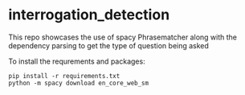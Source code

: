 # interrogation_detection
This repo showcases the use of spacy Phrasematcher along with the dependency parsing to get the type of question being asked

To install the requrements and packages:
```
pip install -r requirements.txt
python -m spacy download en_core_web_sm
```
